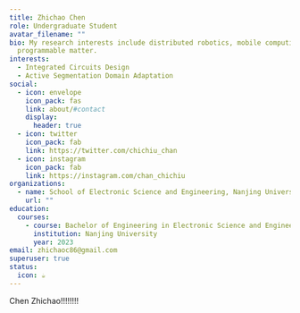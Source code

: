 ```yaml
---
title: Zhichao Chen
role: Undergraduate Student
avatar_filename: ""
bio: My research interests include distributed robotics, mobile computing and
  programmable matter.
interests:
  - Integrated Circuits Design
  - Active Segmentation Domain Adaptation
social:
  - icon: envelope
    icon_pack: fas
    link: about/#contact
    display:
      header: true
  - icon: twitter
    icon_pack: fab
    link: https://twitter.com/chichiu_chan
  - icon: instagram
    icon_pack: fab
    link: https://instagram.com/chan_chichiu
organizations:
  - name: School of Electronic Science and Engineering, Nanjing University
    url: ""
education:
  courses:
    - course: Bachelor of Engineering in Electronic Science and Engineering
      institution: Nanjing University
      year: 2023
email: zhichaoc86@gmail.com
superuser: true
status:
  icon: ☕️
---
```

Chen Zhichao!!!!!!!!